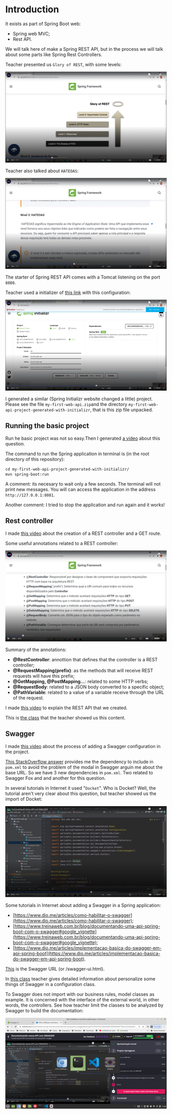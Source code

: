 # Introduction

It exists as part of Spring Boot web:

- Spring web MVC;
- Rest API.

We will talk here of make a Spring REST API, but in the process we will talk about some parts like Spring Rest Controllers.

Teacher presented us `Glory of REST`, with some levels:

![levels - glory of rest](images/glory-of-rest-levels.png)

Teacher also talked about `HATEOAS`:

![hateoas](images/hateoas.png)

The starter of Spring REST API comes with a Tomcat listening on the port `8080`.

Teacher used a initializer of [this link](http://start.spring.io) with this configuration:

![Initializer used](images/initializr-used.png)

I generated a similar (Spring Initializr website changed a little) project. Please see the file `my-first-web-api.zip`and the directory `my-first-web-api-project-generated-with-initializr`, that is this zip file unpacked.


## Running the basic project

Run he basic project was not so easy.Then I generated [a video](https://youtu.be/jAd0SjAaUgQ) about this question.

The command to run the Spring application in terminal is (in the root directory of this repository):

```
cd my-first-web-api-project-generated-with-initializr/
mvn spring-boot:run
```

A comment: its necesary to wait only a few seconds. The terminal will not print new messages. You will can access the application in the address `http://127.0.0.1:8081`.

Another comment: I tried to stop the application and run again and it works!


## Rest controller

I made [this video](https://youtu.be/HM3XCLFhtEg) about the creation of a REST controller and a GET route.

Some useful annotations related to a REST controller:

![some annotations](images/some-annotations.png)


Summary of the annotations:

- **@RestController**: annottion that defines that the controller is a REST controller;
- **@RequestMapping(prefix)**: as the methods that will receive REST requests will have this prefix;
- **@GetMapping, @PostMapping...**: related to some HTTP verbs;
- **@RequestBody**: related to a JSON body converted to a specific object;
- **@PathVariable**: related to a value of a variable receive through the URL of the request.

I made [this video](https://youtu.be/zP5PCH5asPQ) to explain the REST API that we created.

This is [the class](https://web.dio.me/course/criando-uma-api-rest-documentada-com-spring-web-e-swagger/learning/ce0b0876-dae5-49b8-986d-d1bc9781d96c?back=/track/coding-the-future-claro-java-spring-boot&tab=undefined&moduleId=undefined) that the teacher showed us this content.


## Swagger

I made [this video](https://youtu.be/UlXf0bZ4QKY) about the process of adding a Swagger configuration in the project.

[This StackOverflow answer](https://stackoverflow.com/a/77964227) provides me the dependency to include in `pom.xml` to avoid the problem of the modal in Swagger arguin me about the base URL. So we have 3 new dependencies in `pom.xml`. Two related to Swagger Fox and and another for this question.

In several tutorials in Internet it used "`Docket`". Who is Docket? Well, the tutorial aren't very clear about this question, but teacher showed us the import of Docket:

![Docket](images/docket.png)

Some tutorials in Internet about adding a Swagger in a Spring application:

- [https://www.dio.me/articles/como-habilitar-o-swagger](https://www.dio.me/articles/como-habilitar-o-swagger);
- [https://www.treinaweb.com.br/blog/documentando-uma-api-spring-boot-com-o-swagger#google_vignette](https://www.treinaweb.com.br/blog/documentando-uma-api-spring-boot-com-o-swagger#google_vignette);
- [https://www.dio.me/articles/implementacao-basica-do-swagger-em-api-spring-boot](https://www.dio.me/articles/implementacao-basica-do-swagger-em-api-spring-boot).

[This](http://127.0.0.1:8081/swagger-ui/index.html) is the Swagger URL (or /swagger-ui.html).

In [this class](https://web.dio.me/course/criando-uma-api-rest-documentada-com-spring-web-e-swagger/learning/731af7fe-4f2e-4d66-86db-5af62b9a8d57?back=/track/coding-the-future-claro-java-spring-boot&tab=undefined&moduleId=undefined) teacher gives detailed information about personalize some things of Swagger in a configuration class.

To Swagger does not import with our business rules, model classes as example. It is concerned with the interface of the external world, in other words, the controllers. See how teacher limit the classes to be analyzed by Swagger to build the documentation:

![Classes to be analyzed by Swagger](images/swagger-classes-analyzed.png)